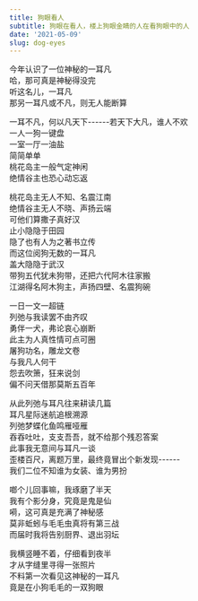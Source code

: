```yaml
---
title: 狗眼看人
subtitle: 狗眼在看人，楼上狗眼金睛的人在看狗眼中的人
date: '2021-05-09'
slug: dog-eyes
---
```


今年认识了一位神秘的一耳凡  
哈，那可真是神秘得没完  
听这名儿，一耳凡  
那另一耳凡或不凡，则无人能断算

一耳不凡，何以凡天下------若天下大凡，谁人不欢  
一人一狗一键盘  
一室一厅一油盐  
简简单单  
桃花岛主一般气定神闲  
绝情谷主也恐心动忘返

桃花岛主无人不知、名震江南  
绝情谷主无人不晓、声扬云端  
可他们算撒子真好汉<!--# 一耳凡喜欢用平舌“撒”这个字，给人感觉是没在北方久呆过，否则应该是卷舌“啥”，不过她自己说在北方读过研，那为撒没学会“啥”呢 -->  
止小隐隐于田园  
隐了也有人为之著书立传  
而这位阅狗无数的一耳凡  
盖大隐隐于武汉<!--# 止（只不过）与盖（却）两个虚词，古风扑面 -->  
带狗五代犹未狗带，还把六代阿木往家搬<!--# 狗带，go die，违反了我避免用网络流行语的原则，但带狗狗带的对称让我不舍 -->  
江湖得名阿木狗主，声扬四壁、名震狗碗<!--# 哎呀妈呀，老厉害了，全诗中我本人最喜欢狗碗这句。公孙谷主声扬云端，而狗主最多一声吼了声音在自家四壁回荡；黄岛主名震江南，而狗主之名，玩命震也只能震到狗碗。但听起来还是相当威武啊！ -->

一日一文一超链<!--# https://yuanfan.vercel.app/posts/my-dog/ -->  
列弛与我读罢不由齐叹  
勇伴一犬，弗论哀心崩断  
此主为人真性情可点可圈<!--# https://www.liechi.org/cn/2019/05/to-be-real/ -->  
屠狗功名，雕龙文卷<!--# 好运气，好运气，正好押韵！ -->  
与我凡人何干  
怨去吹箫，狂来说剑  
偏不问天借那莫斯五百年<!--# 莫斯，武汉话，应景乎？ -->

从此列弛与耳凡往来耕读几篇<!--# 耕读，即更读的谐音，即更新日志、读日志的缩写 -->  
耳凡星际迷航追根溯源<!--# https://yuanfan.vercel.app/posts/huihui-starting/ -->  
列弛梦蝶化鱼鸣雁哑雁<!--# https://www.liechi.org/cn/2021/05/useless/ -->  
吞吞吐吐，支支吾吾，就不给那个残忍答案  
此事我无意间与耳凡一谈<!--# https://github.com/rbind/yihui/issues/140 -->  
歪楼百尺，离题万里，最终竟冒出个新发现------  
我们二位不知谁为女装、谁为男扮

啷个儿回事嘛，我琢磨了半天  
我有个影分身，究竟是鬼是仙  
嗬，这可真是充满了神秘感  
莫非蚯蚓与毛毛虫真将有第三战<!--# https://yihui.org/cn/2007/11/all-opinions-are-biased/ -->  
而届时我将告别厨界、退出羽坛

我横竖睡不着，仔细看到夜半<!--# 然而并没有狂人日记那么可怖 -->  
才从字缝里寻得一张照片  
不料第一次看见这神秘的一耳凡<!--# 还有另一人，可能是其二妹或一姐三人之一 -->  
竟是在小狗毛毛的一双狗眼<!--# https://yuanfan.vercel.app/posts/mao-mao/ -->

<!--# 这是我生平写的第一首现代诗，纯属好玩，因为在狗眼里看见了人影，突然冒出狗眼看人这么个多重含义的词，觉得有点诗意，所以拼凑一首诗，也是作为初次练笔。多重含义包括：一、狗眼在看人（一耳凡）；二、我从狗眼中看人；三、我自己的狗眼金睛在看人。这多亏了一耳凡发了高清原图（我自己发图片一般都会大幅压缩尺寸），否则我不可能看到狗眼中的人影。 -->
